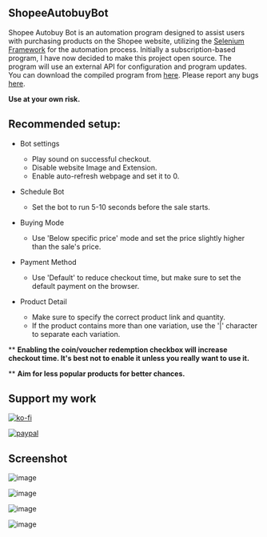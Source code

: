 ## ShopeeAutobuyBot
Shopee Autobuy Bot is an automation program designed to assist users with purchasing products on the Shopee website, utilizing the [Selenium Framework](https://www.selenium.dev/) for the automation process. Initially a subscription-based program, I have now decided to make this project open source. The program will use an external API for configuration and program updates. You can download the compiled program from [here](https://github.com/pearlxcore/ShopeeAutobuyBot/releases). Please report any bugs [here](https://github.com/pearlxcore/ShopeeAutobuyBot/issues).

**Use at your own risk.**

## Recommended setup:

* Bot settings
  - Play sound on successful checkout.
  - Disable website Image and Extension.
  - Enable auto-refresh webpage and set it to 0.

* Schedule Bot
  - Set the bot to run 5-10 seconds before the sale starts.

* Buying Mode
  - Use 'Below specific price' mode and set the price slightly higher than the sale's price.

* Payment Method
  - Use 'Default' to reduce checkout time, but make sure to set the default payment on the browser.

* Product Detail
  - Make sure to specify the correct product link and quantity.
  - If the product contains more than one variation, use the '|' character to separate each variation.

** **Enabling the coin/voucher redemption checkbox will increase checkout time. It's best not to enable it unless you really want to use it.**

** **Aim for less popular products for better chances.**

## Support my work
[![ko-fi](https://www.ko-fi.com/img/githubbutton_sm.svg)](https://ko-fi.com/R6R524N7X)  

[![paypal](https://user-images.githubusercontent.com/36906814/102657760-39d1ce00-41b1-11eb-96fe-c10e2d9b3f39.png)](https://www.paypal.com/paypalme/pearlxcoree)  

## Screenshot
![image](https://user-images.githubusercontent.com/36906814/232447531-2310f352-3886-45c7-ab45-3ebf0a7288e3.png)

![image](https://user-images.githubusercontent.com/36906814/232447726-d1d52c84-ce17-4446-a58c-721fc5bb0036.png)

![image](https://user-images.githubusercontent.com/36906814/232447863-06d97b03-ecd5-485e-bda7-610fd66aa9ec.png)

![image](https://user-images.githubusercontent.com/36906814/232447928-d37146df-c92d-49ed-9b5b-5408b2824741.png)
